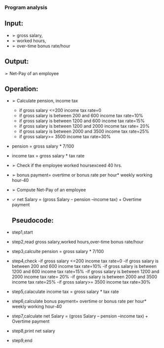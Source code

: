 ### Program analysis
## Input:
- ➢ gross salary,
- ➢ worked hours,
- ➢ over-time bonus rate/hour

## Output:
➢ Net-Pay of an employee

## Operation:
- ➢ Calculate pension, income tax
  - if gross salary <=200 income tax rate=0
  - if gross salary is between 200 and 600 income tax rate=10%
  - if gross salary is between 1200 and 600 income tax rate=15%
  - if gross salary is between 1200 and 2000 income tax rate= 20%
  - if gross salary is between 2000 and 3500 income tax rate=25%
  - if gross salary>= 3500 income tax rate=30%
- pension = gross salary * 7/100
- income tax = gross salary * tax rate
- ➢ Check if the employee worked hoursexceed 40 hrs.
- ➢ bonus payment= overtime or bonus rate per hour* weekly working hour-40
- ➢ Compute Net-Pay of an employee
- ✓ net Salary = (gross Salary – pension –income tax) + Overtime payment

   ## Pseudocode:
- step1,start
- step2,read gross salary,worked hours,over-time bonus rate/hour
- step3,calculte pension = gross salary * 7/100 
- step4,check
  -if gross salary <=200 income tax rate=0
  -if gross salary is between 200 and 600 income tax rate=10%
  -if gross salary is between 1200 and 600 income tax rate=15%
  -if gross salary is between 1200 and 2000 income tax rate= 20%
  -if gross salary is between 2000 and 3500 income tax rate=25%
  -if gross salary>= 3500 income tax rate=30%
- step5,calaculate income tax = gross salary * tax rate
- step6,calculate bonus payment= overtime or bonus rate per hour* weekly working hour-40
- step7,calculate net Salary = (gross Salary – pension –income tax) + Overtime payment
- step8,print net salary
- step9,end
